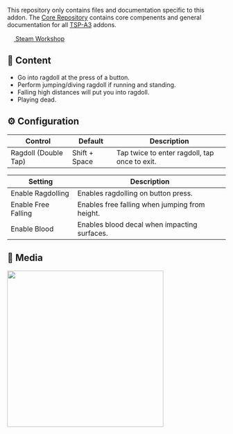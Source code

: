 This repository only contains files and documentation specific to this addon. The [Core Repository](https://git.thespeshalplatoon.com/A3/Core) contains core compenents and general documentation for all [TSP-A3](https://git.thespeshalplatoon.com/A3) addons.

[<img style="width:15px" src="https://core.thespeshalplatoon.com/img/steam_small.png"> Steam Workshop](LINK)  

## 📕 Content
- Go into ragdoll at the press of a button.
- Perform jumping/diving ragdoll if running and standing.
- Falling high distances will put you into ragdoll.
- Playing dead.

## ⚙️ Configuration
Control | Default | Description
-|-|-
Ragdoll (Double Tap) | Shift + Space | Tap twice to enter ragdoll, tap once to exit.

Setting | Description
-|-
Enable Ragdolling | Enables ragdolling on button press.
Enable Free Falling | Enables free falling when jumping from height.
Enable Blood | Enables blood decal when impacting surfaces.

## 📸 Media
<a href="https://www.youtube.com/watch?v=2VedJQQmHBA"><img src="https://markdown-videos-api.jorgenkh.no/youtube/2VedJQQmHBA" width="360"/></a>